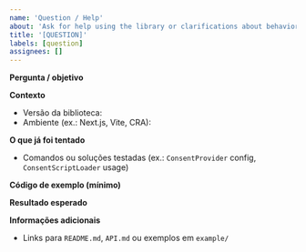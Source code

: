 ```yaml
---
name: 'Question / Help'
about: 'Ask for help using the library or clarifications about behavior'
title: '[QUESTION]'
labels: [question]
assignees: []
---
```


**Pergunta / objetivo**

**Contexto**

- Versão da biblioteca:
- Ambiente (ex.: Next.js, Vite, CRA):

**O que já foi tentado**

- Comandos ou soluções testadas (ex.: `ConsentProvider` config, `ConsentScriptLoader` usage)

**Código de exemplo (mínimo)**

**Resultado esperado**

**Informações adicionais**

- Links para `README.md`, `API.md` ou exemplos em `example/`
